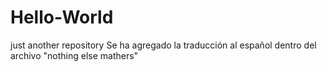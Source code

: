 # Hello-World
just another repository
Se ha agregado la traducción al español dentro del archivo "nothing else mathers"
